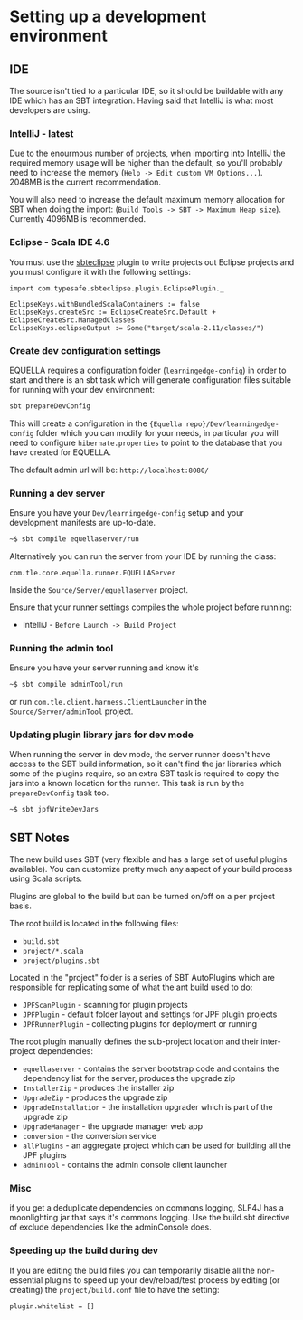# Setting up a development environment


## IDE
The source isn't tied to a particular IDE, so it should be buildable 
with any IDE which has an SBT integration. Having said that IntelliJ is 
what most developers are using.

### IntelliJ - latest

Due to the enourmous number of projects, when importing into IntelliJ the required memory usage will be higher than the default, so you'll probably need to increase the memory (`Help -> Edit custom VM Options...`). 2048MB is the current recommendation.

You will also need to increase the default maximum memory allocation for SBT when doing the import: (`Build Tools -> SBT -> Maximum Heap size`). Currently 4096MB is recommended.

### Eclipse - Scala IDE 4.6

You must use the [sbteclipse](https://github.com/typesafehub/sbteclipse) plugin to write projects out Eclipse projects 
and you must configure it with the following settings: 

``` sbtshell
import com.typesafe.sbteclipse.plugin.EclipsePlugin._

EclipseKeys.withBundledScalaContainers := false
EclipseKeys.createSrc := EclipseCreateSrc.Default + EclipseCreateSrc.ManagedClasses
EclipseKeys.eclipseOutput := Some("target/scala-2.11/classes/")
```

### Create dev configuration settings

EQUELLA requires a configuration folder (`learningedge-config`) in order to start and there
is an sbt task which will generate configuration files suitable for running with your dev environment:

```bash
sbt prepareDevConfig
```

This will create a configuration in the `{Equella repo}/Dev/learningedge-config` folder which you can
modify for your needs, in particular you will need to configure `hibernate.properties` to point to
the database that you have created for EQUELLA. 

The default admin url will be: `http://localhost:8080/`

### Running a dev server

Ensure you have your `Dev/learningedge-config` setup 
and your development manifests are up-to-date. 

```bash
~$ sbt compile equellaserver/run
```

Alternatively you can run the server from your IDE by running the class:

`com.tle.core.equella.runner.EQUELLAServer`
 
Inside the `Source/Server/equellaserver` project. 

Ensure that your runner settings compiles the whole project before running: 

* IntelliJ - `Before Launch -> Build Project` 

### Running the admin tool

Ensure you have your server running and know it's 

```bash
~$ sbt compile adminTool/run
```

or run `com.tle.client.harness.ClientLauncher` in the `Source/Server/adminTool` project.


### Updating plugin library jars for dev mode

When running the server in dev mode, the server runner doesn't have access to the SBT build information, so it
can't find the jar libraries which some of the plugins require, so an extra SBT task is required to copy the jars
into a known location for the runner. This task is run by the `prepareDevConfig` task too. 

```bash
~$ sbt jpfWriteDevJars
```

## SBT Notes
The new build uses SBT (very flexible and has a large set of useful plugins available). You can customize pretty much any aspect of your build process using Scala scripts.

Plugins are global to the build but can be turned on/off on a per project basis.

The root build is located in the following files:

* `build.sbt`
* `project/*.scala`
* `project/plugins.sbt`

Located in the "project" folder is a series of SBT AutoPlugins which are responsible for replicating some of what the ant build used to do:

* `JPFScanPlugin` - scanning for plugin projects
* `JPFPlugin` - default folder layout and settings for JPF plugin projects
* `JPFRunnerPlugin` - collecting plugins for deployment or running

The root plugin manually defines the sub-project location and their inter-project dependencies:

* `equellaserver` - contains the server bootstrap code and contains the dependency list for the server, produces the upgrade zip
* `InstallerZip` - produces the installer zip
* `UpgradeZip` - produces the upgrade zip
* `UpgradeInstallation` - the installation upgrader which is part of the upgrade zip
* `UpgradeManager` - the upgrade manager web app
* `conversion` - the conversion service
* `allPlugins` - an aggregate project which can be used for building all the JPF plugins
* `adminTool` - contains the admin console client launcher

### Misc
if you get a deduplicate dependencies on commons logging, SLF4J has a moonlighting jar that says it's commons logging.  Use the build.sbt directive of exclude dependencies like the adminConsole does.

### Speeding up the build during dev

If you are editing the build files you can temporarily disable all the non-essential plugins to speed up your dev/reload/test process by editing (or creating) the `project/build.conf` file to have the setting:

```
plugin.whitelist = []
```

